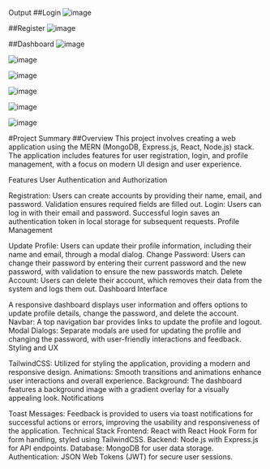 Output
##Login
![image](https://github.com/user-attachments/assets/235c43fe-f957-4b92-82b6-2291c253c71f)

##Register
![image](https://github.com/user-attachments/assets/e7013677-29bc-4447-92c9-ffe234eb5b96)

##Dashboard
![image](https://github.com/user-attachments/assets/c582cb15-3510-4433-b489-75c1554119c4)

![image](https://github.com/user-attachments/assets/e4462c33-e0be-44aa-bc34-0a02cf229b9d)

![image](https://github.com/user-attachments/assets/06a17938-7ec8-4210-9ee5-2a8920544e65)

![image](https://github.com/user-attachments/assets/3dc74dd4-c1c5-49ab-818c-b0f336becab8)

![image](https://github.com/user-attachments/assets/c547e5e3-7b88-42ff-999e-2f11db9802b9)

![image](https://github.com/user-attachments/assets/3f32eec9-5ed6-4e7a-93d2-3214b342c46a)

#Project Summary
##Overview
This project involves creating a web application using the MERN (MongoDB, Express.js, React, Node.js) stack. The application includes features for user registration, login, and profile management, with a focus on modern UI design and user experience.

Features
User Authentication and Authorization

Registration: Users can create accounts by providing their name, email, and password. Validation ensures required fields are filled out.
Login: Users can log in with their email and password. Successful login saves an authentication token in local storage for subsequent requests.
Profile Management

Update Profile: Users can update their profile information, including their name and email, through a modal dialog.
Change Password: Users can change their password by entering their current password and the new password, with validation to ensure the new passwords match.
Delete Account: Users can delete their account, which removes their data from the system and logs them out.
Dashboard Interface

A responsive dashboard displays user information and offers options to update profile details, change the password, and delete the account.
Navbar: A top navigation bar provides links to update the profile and logout.
Modal Dialogs: Separate modals are used for updating the profile and changing the password, with user-friendly interactions and feedback.
Styling and UX

TailwindCSS: Utilized for styling the application, providing a modern and responsive design.
Animations: Smooth transitions and animations enhance user interactions and overall experience.
Background: The dashboard features a background image with a gradient overlay for a visually appealing look.
Notifications

Toast Messages: Feedback is provided to users via toast notifications for successful actions or errors, improving the usability and responsiveness of the application.
Technical Stack
Frontend: React with React Hook Form for form handling, styled using TailwindCSS.
Backend: Node.js with Express.js for API endpoints.
Database: MongoDB for user data storage.
Authentication: JSON Web Tokens (JWT) for secure user sessions.


